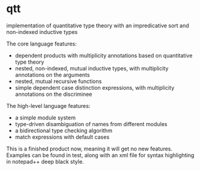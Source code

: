 # qtt
implementation of quantitative type theory with an impredicative sort and non-indexed inductive types

The core language features:
- dependent products with multiplicity annotations based on quantitative type theory
- nested, non-indexed, mutual inductive types, with multiplicity annotations on the arguments
- nested, mutual recursive functions
- simple dependent case distinction expressions, with multiplicity annotations on the discriminee

The high-level language features:
- a simple module system
- type-driven disambiguation of names from different modules
- a bidirectional type checking algorithm
- match expressions with default cases

This is a finished product now, meaning it will get no new features.
Examples can be found in test, along with an xml file for syntax highlighting in notepad++ deep black style.
